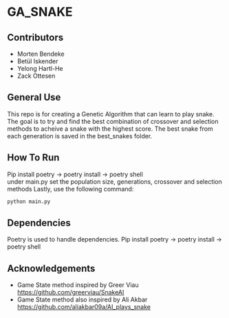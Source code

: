 # GA_SNAKE

## Contributors

- Morten Bendeke
- Betül Iskender
- Yelong Hartl-He
- Zack Ottesen

## General Use

This repo is for creating a Genetic Algorithm that can learn to play snake.<br>
The goal is to try and find the best combination of crossover and selection methods to acheive a snake with the highest score.
The best snake from each generation is saved in the best_snakes folder.


## How To Run


Pip install poetry -> poetry install -> poetry shell<br>
under main.py set the population size, generations, crossover and selection methods
Lastly, use the following command:

```bash
python main.py
```

## Dependencies

Poetry is used to handle dependencies.
Pip install poetry -> poetry install -> poetry shell

## Acknowledgements
- Game State method inspired by Greer Viau https://github.com/greerviau/SnakeAI
- Game State method also inspired by Ali Akbar https://github.com/aliakbar09a/AI_plays_snake 
